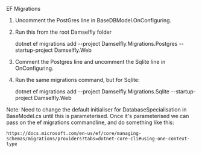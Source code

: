 
EF Migrations

1. Uncomment the PostGres line in BaseDBModel.OnConfiguring.

2. Run this from the root Damselfly folder

    dotnet ef migrations add <migrationName> --project Damselfly.Migrations.Postgres --startup-project Damselfly.Web

3. Comment the Postgres line and uncomment the Sqlite line in OnConfiguring.

4. Run the same migrations command, but for Sqlite: 

    dotnet ef migrations add <migrationName> --project Damselfly.Migrations.Sqlite --startup-project Damselfly.Web

Note: Need to change the default initialiser for DatabaseSpecialisation in BaseModel.cs until this
is parameterised. Once it's parameterised we can pass on the ef migrations commandline, and do something like this: 

    https://docs.microsoft.com/en-us/ef/core/managing-schemas/migrations/providers?tabs=dotnet-core-cli#using-one-context-type